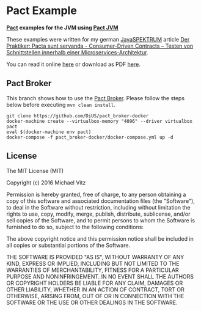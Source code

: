# Pact Example

**[Pact](https://docs.pact.io) examples for the JVM using [Pact JVM](https://github.com/DiUS/pact-jvm)**

These examples were written for my german
[JavaSPEKTRUM](http://www.javaspektrum.de/) article [Der Praktiker: Pacta sunt servanda -
Consumer-Driven Contracts – Testen von Schnittstellen innerhalb einer
Microservices-Architektur](http://www.sigs-datacom.de/fachzeitschriften/javaspektrum/archiv/artikelansicht/artikel-titel/der-praktiker-pacta-sunt-servanda-consumer-driven-contracts-testen-von-schnittstellen-innerha.html).

You can read it online [here](https://www.innoq.com/de/articles/2016/09/consumer-driven-contracts/)
or download as PDF [here](http://www.sigs-datacom.de/uploads/tx_dmjournals/vitz_JS_04_16_TaTZ.pdf).

## Pact Broker

This branch shows how to use the [Pact Broker](https://github.com/pact-foundation/pact_broker).
Please follow the steps below before executing `mvn clean install`.

```
git clone https://github.com/DiUS/pact_broker-docker
docker-machine create --virtualbox-memory "4096" --driver virtualbox pact
eval $(docker-machine env pact)
docker-compose -f pact_broker-docker/docker-compose.yml up -d
```

## License

The MIT License (MIT)

Copyright (c) 2016 Michael Vitz

Permission is hereby granted, free of charge, to any person obtaining a copy of this software and
associated documentation files (the "Software"), to deal in the Software without restriction,
including without limitation the rights to use, copy, modify, merge, publish, distribute,
sublicense, and/or sell copies of the Software, and to permit persons to whom the Software is
furnished to do so, subject to the following conditions:

The above copyright notice and this permission notice shall be included in all copies or substantial
portions of the Software.

THE SOFTWARE IS PROVIDED "AS IS", WITHOUT WARRANTY OF ANY KIND, EXPRESS OR IMPLIED, INCLUDING BUT
NOT LIMITED TO THE WARRANTIES OF MERCHANTABILITY, FITNESS FOR A PARTICULAR PURPOSE AND
NONINFRINGEMENT. IN NO EVENT SHALL THE AUTHORS OR COPYRIGHT HOLDERS BE LIABLE FOR ANY CLAIM, DAMAGES
OR OTHER LIABILITY, WHETHER IN AN ACTION OF CONTRACT, TORT OR OTHERWISE, ARISING FROM, OUT OF OR IN
CONNECTION WITH THE SOFTWARE OR THE USE OR OTHER DEALINGS IN THE SOFTWARE.

